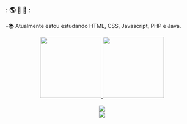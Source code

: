 ### : 🌎 🚀 🌟  :
 

<!--
**rodrigueskaua/rodrigueskaua** is a ✨ _special_ ✨ repository because its `README.md` (this file) appears on your GitHub profile.

Here are some ideas to get you started:

- 🔭 I’m currently working on ...
- 🌱 I’m currently learning ...
- 👯 I’m looking to collaborate on ...
- 🤔 I’m looking for help with ...
- 💬 Ask me about ...
- 📫 How to reach me: ...
- 😄 Pronouns: ...
- ⚡ Fun fact: ...
-->
-📚 Atualmente estou estudando HTML, CSS, Javascript, PHP e Java.

<div align="center">
  <a href="https://github.com/rodrigueskaua">
  <img height="160em" src="https://github-readme-stats.vercel.app/api?username=rodrigueskaua&show_icons=true&theme=tokyonight&include_all_commits=true&count_private=true"/>

  <img height="160em" src="https://github-readme-stats.vercel.app/api/top-langs/?username=rodrigueskaua&layout=compact&langs_count=7&theme=tokyonight"/>

</div>
    <br>

 <div align="center"> <a href="https://www.linkedin.com/in/kauã-rodrigues-7a0980213/" target="_blank"><img src="https://img.shields.io/badge/-LinkedIn-%230077B5?style=for-the-badge&logo=linkedin&logoColor=white" target="_blank"></a> </div>
 

 <div align="center"> <a href="https://docs.google.com/document/d/e/2PACX-1vRJqtvleeJHrtbzae2hqbj-XftTWHGEyt6BfqJ3yZUtz7VD23-pLX7hpQClZQQiVAczXSuhPYQD_Cb6/pub" target="_blank"><img src="https://img.shields.io/badge/CURRÍCULO-DB0E0E?style=for-the-badge&logoColor=white" target="_blank"></a> </div>
